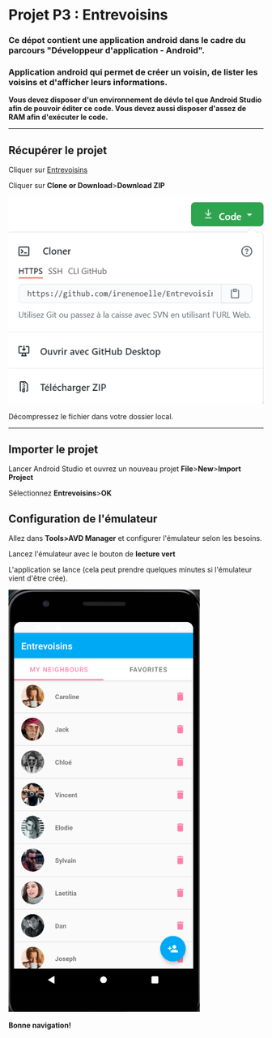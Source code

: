  #  Projet P3 : Entrevoisins
### Ce dépot contient une  application android dans le cadre  du parcours "Développeur  d'application - Android".
 ### Application android qui permet de créer un voisin, de lister les  voisins et d'afficher leurs informations. 

<b> Vous devez disposer  d'un environnement de dévlo tel que Android Studio afin de pouvoir éditer ce code.
Vous devez aussi disposer d'assez de RAM afin d'exécuter le code.</b>

***
<h2>Récupérer le projet</h2>

Cliquer sur <a href="https://github.com/irenenoelle/Entrevoisins.git">Entrevoisins</a>

Cliquer sur <b>Clone or Download</b>><b>Download ZIP</b> 

<img src ="https://github.com/irenenoelle/Entrevoisins/blob/master/Download_code.png">

Décompressez le fichier dans votre dossier local.

***

<h2>Importer le projet</h2>

Lancer Android Studio et  ouvrez un nouveau projet  <b>File</b>><b>New</b>><b>Import Project</b>

Sélectionnez <b>Entrevoisins</b>><b>OK</b> 

<h2>Configuration de l'émulateur</h2>

Allez dans <b>Tools>AVD Manager</b> et configurer l'émulateur selon  les besoins.

Lancez l'émulateur avec le bouton de <b> lecture vert</b>

L'application se lance (cela peut prendre quelques minutes si l'émulateur vient d'être crée).

<img src = "https://github.com/irenenoelle/Entrevoisins/blob/master/Capture_appli.PNG">

<b> Bonne navigation!</b> 
